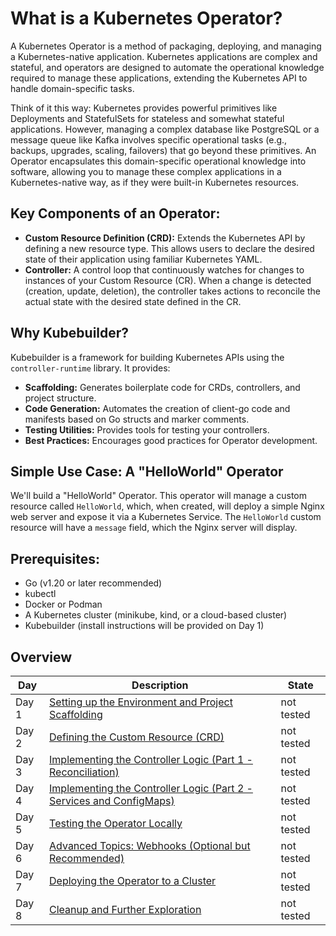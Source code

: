 # What is a Kubernetes Operator?

A Kubernetes Operator is a method of packaging, deploying, and managing a Kubernetes-native application. Kubernetes applications are complex and stateful, and operators are designed to automate the operational knowledge required to manage these applications, extending the Kubernetes API to handle domain-specific tasks.

Think of it this way: Kubernetes provides powerful primitives like Deployments and StatefulSets for stateless and somewhat stateful applications. However, managing a complex database like PostgreSQL or a message queue like Kafka involves specific operational tasks (e.g., backups, upgrades, scaling, failovers) that go beyond these primitives. An Operator encapsulates this domain-specific operational knowledge into software, allowing you to manage these complex applications in a Kubernetes-native way, as if they were built-in Kubernetes resources.

## **Key Components of an Operator:**

  * **Custom Resource Definition (CRD):** Extends the Kubernetes API by defining a new resource type. This allows users to declare the desired state of their application using familiar Kubernetes YAML.
  * **Controller:** A control loop that continuously watches for changes to instances of your Custom Resource (CR). When a change is detected (creation, update, deletion), the controller takes actions to reconcile the actual state with the desired state defined in the CR.

## Why Kubebuilder?

Kubebuilder is a framework for building Kubernetes APIs using the `controller-runtime` library. It provides:

  * **Scaffolding:** Generates boilerplate code for CRDs, controllers, and project structure.
  * **Code Generation:** Automates the creation of client-go code and manifests based on Go structs and marker comments.
  * **Testing Utilities:** Provides tools for testing your controllers.
  * **Best Practices:** Encourages good practices for Operator development.

## Simple Use Case: A "HelloWorld" Operator

We'll build a "HelloWorld" Operator. This operator will manage a custom resource called `HelloWorld`, which, when created, will deploy a simple Nginx web server and expose it via a Kubernetes Service. The `HelloWorld` custom resource will have a `message` field, which the Nginx server will display.

## **Prerequisites:**

  * Go (v1.20 or later recommended)
  * kubectl
  * Docker or Podman
  * A Kubernetes cluster (minikube, kind, or a cloud-based cluster)
  * Kubebuilder (install instructions will be provided on Day 1)

## Overview

| Day | Description | State |
| ------ | ----- | ----- |
| Day 1 | [Setting up the Environment and Project Scaffolding](/Topics/Programming/Go/Challenges/Kubernetes-Operator/Day-01.md)  | not tested |
| Day 2 | [Defining the Custom Resource (CRD)](/Topics/Programming/Go/Challenges/Kubernetes-Operator/Day-02.md)  | not tested |
| Day 3 | [Implementing the Controller Logic (Part 1 - Reconciliation)](/Topics/Programming/Go/Challenges/Kubernetes-Operator/Day-03.md)  | not tested |
| Day 4 | [Implementing the Controller Logic (Part 2 - Services and ConfigMaps)](/Topics/Programming/Go/Challenges/Kubernetes-Operator/Day-04.md)  | not tested |
| Day 5 | [Testing the Operator Locally](/Topics/Programming/Go/Challenges/Kubernetes-Operator/Day-05.md)  | not tested |
| Day 6 | [Advanced Topics: Webhooks (Optional but Recommended)](/Topics/Programming/Go/Challenges/Kubernetes-Operator/Day-06.md)  | not tested |
| Day 7 | [Deploying the Operator to a Cluster](/Topics/Programming/Go/Challenges/Kubernetes-Operator/Day-07.md)  | not tested |
| Day 8 | [Cleanup and Further Exploration](/Topics/Programming/Go/Challenges/Kubernetes-Operator/Day-08.md)  | not tested |
